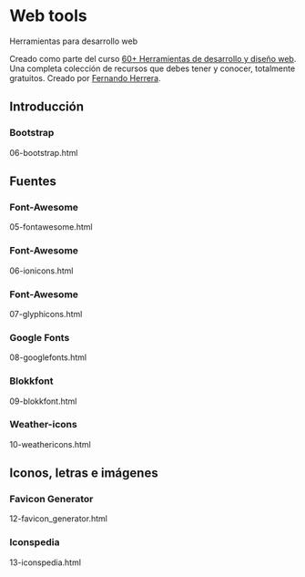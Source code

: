 # Web tools
Herramientas para desarrollo web

Creado como parte del curso [60+ Herramientas de desarrollo y diseño web](https://www.udemy.com/recursos-web-plugins-y-utilidades).
Una completa colección de recursos que debes tener y conocer, totalmente gratuitos.
Creado por [Fernando Herrera](https://www.udemy.com/recursos-web-plugins-y-utilidades/#instructor-1).

## Introducción

### Bootstrap
06-bootstrap.html

## Fuentes

### Font-Awesome
05-fontawesome.html

### Font-Awesome
06-ionicons.html

### Font-Awesome
07-glyphicons.html

### Google Fonts
08-googlefonts.html

### Blokkfont
09-blokkfont.html

### Weather-icons
10-weathericons.html

## Iconos, letras e imágenes

### Favicon Generator
12-favicon_generator.html

### Iconspedia
13-iconspedia.html
